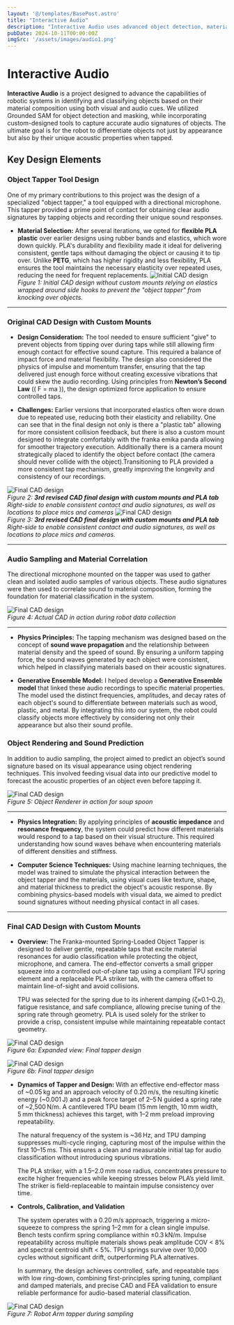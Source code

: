 ```yaml
---
layout: '@/templates/BasePost.astro'
title: "Interactive Audio"
description: "Interactive Audio uses advanced object detection, material classification, and sound prediction to enhance robotic object interaction."
pubDate: 2024-10-11T00:00:00Z
imgSrc: '/assets/images/audio1.png'
---
```


# Interactive Audio

**Interactive Audio** is a project designed to advance the capabilities of robotic systems in identifying and classifying objects based on their material composition using both visual and audio cues. We utilized Grounded SAM for object detection and masking, while incorporating custom-designed tools to capture accurate audio signatures of objects. The ultimate goal is for the robot to differentiate objects not just by appearance but also by their unique acoustic properties when tapped.

## Key Design Elements

### **Object Tapper Tool Design**
One of my primary contributions to this project was the design of a specialized "object tapper," a tool equipped with a directional microphone. This tapper provided a prime point of contact for obtaining clear audio signatures by tapping objects and recording their unique sound responses.

- **Material Selection:** After several iterations, we opted for **flexible PLA plastic** over earlier designs using rubber bands and elastics, which wore down quickly. PLA's durability and flexibility made it ideal for delivering consistent, gentle taps without damaging the object or causing it to tip over. Unlike **PETG**, which has higher rigidity and less flexibility, PLA ensures the tool maintains the necessary elasticity over repeated uses, reducing the need for frequent replacements.
![Initial CAD design](/assets/images/AudioTapper3.PNG "Initial CAD design without custom mounts")  
*Figure 1: Initial CAD design without custom mounts relying on elastics wrapped around side hooks to prevent the "object tapper" from knocking over objects.*

---

### Original CAD Design with Custom Mounts

- **Design Consideration:** The tool needed to ensure sufficient "give" to prevent objects from tipping over during taps while still allowing firm enough contact for effective sound capture. This required a balance of impact force and material flexibility. The design also considered the physics of impulse and momentum transfer, ensuring that the tap delivered just enough force without creating excessive vibrations that could skew the audio recording. Using principles from **Newton’s Second Law** (\( F = ma \)), the design optimized force application to ensure controlled taps.


  
- **Challenges:** Earlier versions that incorporated elastics often wore down due to repeated use, reducing both their elasticity and reliability. One can see that in the final design not only is there a "plastic tab" allowing for more consistent collision feedback, but there is also a custom mount designed to integrate comfortably with the franka emika panda allowing for smoother trajectory execution. Additionally there is a camera mount strategically placed to identify the object before contact (the camera should never collide with the object).Transitioning to PLA provided a more consistent tap mechanism, greatly improving the longevity and consistency of our recordings.

![Final CAD design](/assets/images/Capture.PNG "3rd revised CAD final design with custom mounts")  
*Figure 2: **3rd revised CAD final design with custom mounts and PLA tab**  Right-side to enable consistent contact and audio signatures, as well as locations to place mics and cameras*
![Final CAD design](/assets/images/Capture3.PNG "3rd revised CAD final design with custom mounts")  
*Figure 3: **3rd revised CAD final design with custom mounts and PLA tab**  Right-side to enable consistent contact and audio signatures, as well as locations to place mics and cameras.*

---


### **Audio Sampling and Material Correlation**
The directional microphone mounted on the tapper was used to gather clean and isolated audio samples of various objects. These audio signatures were then used to correlate sound to material composition, forming the foundation for material classification in the system.

![Final CAD design](/assets/images/realtapper.jpg "3rd revised CAD final design with custom mounts")  
*Figure 4: Actual CAD in action during robot data collection*

---

- **Physics Principles:** The tapping mechanism was designed based on the concept of **sound wave propagation** and the relationship between material density and the speed of sound. By ensuring a uniform tapping force, the sound waves generated by each object were consistent, which helped in classifying materials based on their acoustic signatures.
  
- **Generative Ensemble Model:** I helped develop a **Generative Ensemble model** that linked these audio recordings to specific material properties. The model used the distinct frequencies, amplitudes, and decay rates of each object's sound to differentiate between materials such as wood, plastic, and metal. By integrating this into our system, the robot could classify objects more effectively by considering not only their appearance but also their sound profile.

### **Object Rendering and Sound Prediction**
In addition to audio sampling, the project aimed to predict an object’s sound signature based on its visual appearance using object rendering techniques. This involved feeding visual data into our predictive model to forecast the acoustic properties of an object even before tapping it.

![Final CAD design](/assets/images/render1.png "3rd revised CAD final design with custom mounts")  
*Figure 5: Object Renderer in action for soup spoon*

---

- **Physics Integration:** By applying principles of **acoustic impedance** and **resonance frequency**, the system could predict how different materials would respond to a tap based on their visual structure. This required understanding how sound waves behave when encountering materials of different densities and stiffness.
  
- **Computer Science Techniques:** Using machine learning techniques, the model was trained to simulate the physical interaction between the object tapper and the materials, using visual cues like texture, shape, and material thickness to predict the object's acoustic response. By combining physics-based models with visual data, we aimed to predict sound signatures without needing physical contact in all cases.

---

### Final CAD Design with Custom Mounts
- **Overview:** The Franka-mounted Spring-Loaded Object Tapper is designed to deliver gentle, repeatable taps that excite material resonances for audio classification while protecting the object, microphone, and camera. The end-effector converts a small gripper squeeze into a controlled out-of-plane tap using a compliant TPU spring element and a replaceable PLA striker tab, with the camera offset to maintain line-of-sight and avoid collisions.

  TPU was selected for the spring due to its inherent damping (ζ≈0.1–0.2), fatigue resistance, and safe compliance, allowing precise tuning of the spring rate through geometry. PLA is used solely for the striker to provide a crisp, consistent impulse while maintaining repeatable contact geometry.

![Final CAD design](/assets/images/expandedviewrobottranslate.png "3rd revised CAD final design with custom mounts")  
*Figure 6a: Expanded view: Final tapper design*

![Final CAD design](/assets/images/translaterobot.png "3rd revised CAD final design with custom mounts")  
*Figure 6b: Final tapper design*

- **Dynamics of Tapper and Design:**
  With an effective end-effector mass of ~0.05 kg and an approach velocity of 0.20 m/s, the resulting kinetic energy (~0.001 J) and a peak force target of 2–5 N guided a spring rate of ~2,500 N/m. A cantilevered TPU beam (15 mm length, 10 mm width, 5 mm thickness) achieves this target, with 1–2 mm preload improving repeatability.

  The natural frequency of the system is ~36 Hz, and TPU damping suppresses multi-cycle ringing, capturing most of the impulse within the first 10–15 ms. This ensures a clean and measurable initial tap for audio classification without introducing spurious vibrations.

  The PLA striker, with a 1.5–2.0 mm nose radius, concentrates pressure to excite higher frequencies while keeping stresses below PLA’s yield limit. The striker is field-replaceable to maintain impulse consistency over time.

- **Controls, Calibration, and Validation**

  The system operates with a 0.20 m/s approach, triggering a micro-squeeze to compress the spring 1–2 mm for a clean single impulse. Bench tests confirm spring compliance within ±0.3 kN/m. Impulse repeatability across multiple materials shows peak amplitude COV < 8% and spectral centroid shift < 5%. TPU springs survive over 10,000 cycles without significant drift, outperforming PLA alternatives.

  In summary, the design achieves controlled, safe, and repeatable taps with low ring-down, combining first-principles spring tuning, compliant and damped materials, and precise CAD and FEA validation to ensure reliable performance for audio-based material classification.

![Final CAD design](/assets/images/translatorinuse.jpg "3rd revised CAD final design with custom mounts")  
*Figure 7: Robot Arm tapper during sampling*